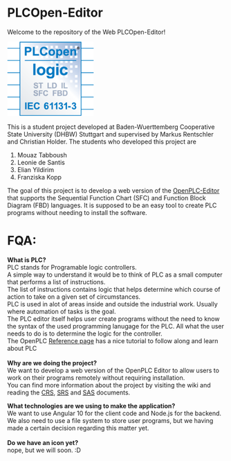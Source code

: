 # PLCOpen-Editor

Welcome to the repository of the Web PLCOpen-Editor!


<img src="https://github.com/elian15122000/TINF19C-PLCOpen-Editor/blob/master/Resources/Logo.png" width=200>

This is a student project developed at Baden-Wuerttemberg Cooperative State University (DHBW) Stuttgart and supervised by Markus Rentschler and Christian Holder.
The students who developed this project are

1. Mouaz Tabboush
2. Leonie de Santis
3. Elian Yildirim
4. Franziska Kopp

The goal of this project is to develop a web version of the [OpenPLC-Editor](https://www.openplcproject.com/plcopen-editor/) that supports the Sequential Function Chart (SFC) and Function Block Diagram (FBD) languages.
It is supposed to be an easy tool to create PLC programs without needing to install the software.

# FQA: <br>
**What is PLC?**<br>
PLC stands for Programable logic controllers.<br>
A simple way to understand it would be to think of PLC as a small computer that performs a list of instructions.<br>
The list of instructions contains logic that helps determine which course of action to take on a given set of circumstances.<br>
PLC is used in alot of areas inside and outside the industrial work. Usually where automation of tasks is the goal.<br>
The PLC editor itself helps user create programs without the need to know the syntax of the used programming lanugage for the PLC. All what the user needs to do is to determine the logic for the controller.<br>
The OpenPLC [Reference page](https://www.openplcproject.com/plcopen-editor/) has a nice tutorial to follow along and learn about PLC<br>
<br>
**Why are we doing the project?**<br>
We want to develop a web version of the OpenPLC Editor to allow users to work on their programs remotely without requiring installation.<br>
You can find more information about the project by visiting the wiki and reading the [CRS](https://github.com/elian15122000/TINF19C-PLCOpen-Editor/blob/master/PROJECT/CRS/TINF19C_CRS_Team_1_0v1.pdf), [SRS](https://github.com/elian15122000/TINF19C-PLCOpen-Editor/wiki/1-System-Requirements-Specification) and [SAS](https://github.com/elian15122000/TINF19C-PLCOpen-Editor/wiki/2-System-Architecture-Specification) documents.<br>

**What technologies are we using to make the application?**<br>
We want to use Angular 10 for the client code and Node.js for the backend.<br>
We also need to use a file system to store user programs, but we having made a certain decision regarding this matter yet.<br>
<br>
**Do we have an icon yet?**<br>
nope, but we will soon. :D<br>

